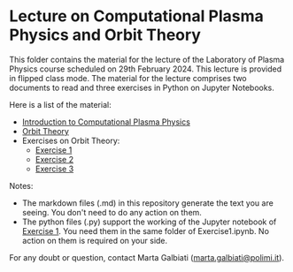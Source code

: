 # Lecture on Computational Plasma Physics and Orbit Theory
This folder contains the material for the lecture of the Laboratory of Plasma Physics course scheduled on 29th February 2024. This lecture is provided in flipped class mode. The material for the lecture comprises two documents to read and three exercises in Python on Jupyter Notebooks.

 Here is a list of the material:
* [Introduction to Computational Plasma Physics](./Intro_Comp_Plasma_Phys.md)
* [Orbit Theory](./Orbit_Theory.md)
* Exercises on Orbit Theory:
    - [Exercise 1](./Exercise1.ipynb)
    - [Exercise 2](./Exercise2.ipynb)
    - [Exercise 3](./Exercise3.ipynb)

Notes: 
* The markdown files (.md) in this repository generate the text you are seeing. You don't need to do any action on them.
* The python files (.py) support the working of the Jupyter notebook of [Exercise 1](./Exercise1.ipynb). You need them in the same folder of Exercise1.ipynb. No action on them is required on your side.
  
For any doubt or question, contact Marta Galbiati ([marta.galbiati@polimi.it](marta.galbiati@polimi.it)).
